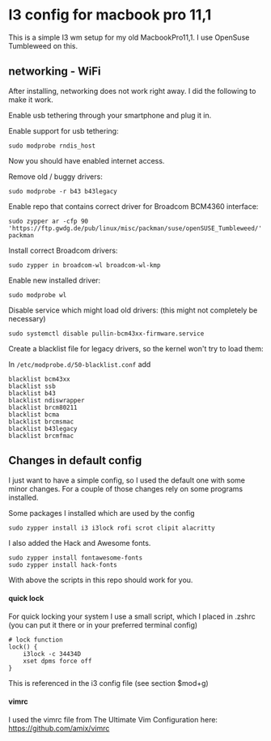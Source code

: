 # I3 config for macbook pro 11,1

This is a simple I3 wm setup for my old MacbookPro11,1.
I use OpenSuse Tumbleweed on this.

## networking - WiFi

After installing, networking does not work right away. 
I did the following to make it work.

Enable usb tethering through your smartphone and plug it in.

Enable support for usb tethering:

`sudo modprobe rndis_host`

Now you should have enabled internet access.

Remove old / buggy drivers:

`sudo modprobe -r b43 b43legacy`

Enable repo that contains correct driver for Broadcom BCM4360 interface:

`sudo zypper ar -cfp 90 'https://ftp.gwdg.de/pub/linux/misc/packman/suse/openSUSE_Tumbleweed/' packman`

Install correct Broadcom drivers:

`sudo zypper in broadcom-wl broadcom-wl-kmp`

Enable new installed driver:

`sudo modprobe wl`

Disable service which might load old drivers:
(this might not completely be necessary)

`sudo systemctl disable pullin-bcm43xx-firmware.service`

Create a blacklist file for legacy drivers, so the kernel won't try to load them:

In `/etc/modprobe.d/50-blacklist.conf` add
```
blacklist bcm43xx
blacklist ssb
blacklist b43
blacklist ndiswrapper
blacklist brcm80211
blacklist bcma
blacklist brcmsmac
blacklist b43legacy
blacklist brcmfmac
```

## Changes in default config

I just want to have a simple config, so I used the default one with some minor changes. For a couple of those changes rely on some programs installed.

Some packages I installed which are used by the config

`sudo zypper install i3 i3lock rofi scrot clipit alacritty`

I also added the Hack and Awesome fonts.

```
sudo zypper install fontawesome-fonts
sudo zypper install hack-fonts
```

With above the scripts in this repo should work for you.

#### quick lock
For quick locking your system I use a small script, which I placed in .zshrc (you can put it there or in your preferred terminal config)

```
# lock function
lock() {
    i3lock -c 34434D
    xset dpms force off
}
```

This is referenced in the i3 config file (see section $mod+g)

#### vimrc 

I used the vimrc file from The Ultimate Vim Configuration here: https://github.com/amix/vimrc
